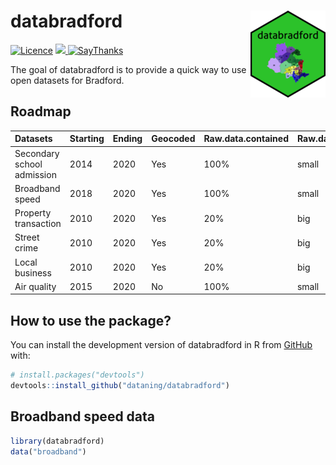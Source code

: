 
<!-- README.md is generated from README.Rmd. Please edit that file -->

# databradford <img src="man/figures/logo.png" align="right" />

<!-- badges: start -->
</tr>
</thead>
<tbody>
<tr class="odd">
<td align="left">
<a href="https://www.gnu.org/licenses/gpl-3.0.en.html"><img src="https://img.shields.io/badge/licence-GPL--3-blue.svg" alt="Licence"></a>
</td>
<td align="left">
<a href="https://codecov.io/gh/dataning/databradford">
<img src="https://codecov.io/gh/dataning/databradford/branch/master/graph/badge.svg?token=W1J9I2X338"/>
</a>
</td>
</tr>
<tr class="odd">
<td align="left">
<a href="https://saythanks.io/to/datalulu%40gmail.com"><img src="https://img.shields.io/badge/Say%20Thanks-!-1EAEDB.svg" alt="SayThanks"></a>
</td>
</tr>
</tbody>
</table>

<br>

<!-- badges: end -->

The goal of databradford is to provide a quick way to use open datasets
for Bradford.

## Roadmap

| Datasets                   | Starting | Ending | Geocoded | Raw.data.contained | Raw.data.size |
|:---------------------------|:---------|:-------|:---------|:-------------------|:--------------|
| Secondary school admission | 2014     | 2020   | Yes      | 100%               | small         |
| Broadband speed            | 2018     | 2020   | Yes      | 100%               | small         |
| Property transaction       | 2010     | 2020   | Yes      | 20%                | big           |
| Street crime               | 2010     | 2020   | Yes      | 20%                | big           |
| Local business             | 2010     | 2020   | Yes      | 20%                | big           |
| Air quality                | 2015     | 2020   | No       | 100%               | small         |

## How to use the package?

You can install the development version of databradford in R from
[GitHub](https://github.com/) with:

``` r
# install.packages("devtools")
devtools::install_github("dataning/databradford")
```

## Broadband speed data

``` r
library(databradford)
data("broadband")
```
